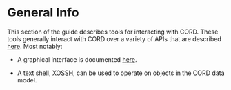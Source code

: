 # General Info

This section of the guide describes tools for interacting with CORD. These tools generally interact with
CORD over a variety of APIs that are described [here](/api/api.md). Most notably:

* A graphical interface is documented [here](gui.md).

* A text shell, [XOSSH](/xos/dev/xossh.md), can be used to operate on objects in the CORD data model.

